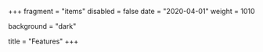 +++
fragment = "items"
disabled = false
date = "2020-04-01"
weight = 1010

background = "dark"

title = "Features"
+++

